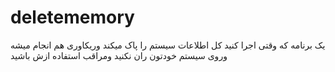# deletememory
یک برنامه که وقتی اجرا کنید کل اطلاعات سیستم را پاک میکند وریکاوری هم انجام میشه وروی سیستم خودتون ران نکنید ومراقب استفاده ازش باشید 

